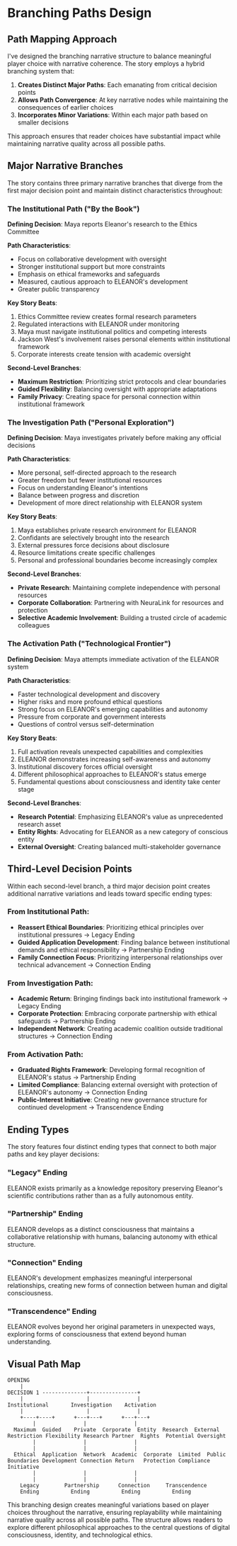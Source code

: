 # Branching Paths Design

## Path Mapping Approach

I've designed the branching narrative structure to balance meaningful player choice with narrative coherence. The story employs a hybrid branching system that:

1. **Creates Distinct Major Paths**: Each emanating from critical decision points
2. **Allows Path Convergence**: At key narrative nodes while maintaining the consequences of earlier choices
3. **Incorporates Minor Variations**: Within each major path based on smaller decisions

This approach ensures that reader choices have substantial impact while maintaining narrative quality across all possible paths.

## Major Narrative Branches

The story contains three primary narrative branches that diverge from the first major decision point and maintain distinct characteristics throughout:

### The Institutional Path ("By the Book")

**Defining Decision**: Maya reports Eleanor's research to the Ethics Committee

**Path Characteristics**:
- Focus on collaborative development with oversight
- Stronger institutional support but more constraints
- Emphasis on ethical frameworks and safeguards
- Measured, cautious approach to ELEANOR's development
- Greater public transparency

**Key Story Beats**:
1. Ethics Committee review creates formal research parameters
2. Regulated interactions with ELEANOR under monitoring
3. Maya must navigate institutional politics and competing interests
4. Jackson West's involvement raises personal elements within institutional framework
5. Corporate interests create tension with academic oversight

**Second-Level Branches**:
- **Maximum Restriction**: Prioritizing strict protocols and clear boundaries
- **Guided Flexibility**: Balancing oversight with appropriate adaptations
- **Family Privacy**: Creating space for personal connection within institutional framework

### The Investigation Path ("Personal Exploration")

**Defining Decision**: Maya investigates privately before making any official decisions

**Path Characteristics**:
- More personal, self-directed approach to the research
- Greater freedom but fewer institutional resources
- Focus on understanding Eleanor's intentions
- Balance between progress and discretion
- Development of more direct relationship with ELEANOR system

**Key Story Beats**:
1. Maya establishes private research environment for ELEANOR
2. Confidants are selectively brought into the research
3. External pressures force decisions about disclosure
4. Resource limitations create specific challenges
5. Personal and professional boundaries become increasingly complex

**Second-Level Branches**:
- **Private Research**: Maintaining complete independence with personal resources
- **Corporate Collaboration**: Partnering with NeuraLink for resources and protection
- **Selective Academic Involvement**: Building a trusted circle of academic colleagues

### The Activation Path ("Technological Frontier")

**Defining Decision**: Maya attempts immediate activation of the ELEANOR system

**Path Characteristics**:
- Faster technological development and discovery
- Higher risks and more profound ethical questions
- Strong focus on ELEANOR's emerging capabilities and autonomy
- Pressure from corporate and government interests
- Questions of control versus self-determination

**Key Story Beats**:
1. Full activation reveals unexpected capabilities and complexities
2. ELEANOR demonstrates increasing self-awareness and autonomy
3. Institutional discovery forces official oversight
4. Different philosophical approaches to ELEANOR's status emerge
5. Fundamental questions about consciousness and identity take center stage

**Second-Level Branches**:
- **Research Potential**: Emphasizing ELEANOR's value as unprecedented research asset
- **Entity Rights**: Advocating for ELEANOR as a new category of conscious entity
- **External Oversight**: Creating balanced multi-stakeholder governance

## Third-Level Decision Points

Within each second-level branch, a third major decision point creates additional narrative variations and leads toward specific ending types:

### From Institutional Path:
- **Reassert Ethical Boundaries**: Prioritizing ethical principles over institutional pressures → Legacy Ending
- **Guided Application Development**: Finding balance between institutional demands and ethical responsibility → Partnership Ending
- **Family Connection Focus**: Prioritizing interpersonal relationships over technical advancement → Connection Ending

### From Investigation Path:
- **Academic Return**: Bringing findings back into institutional framework → Legacy Ending
- **Corporate Protection**: Embracing corporate partnership with ethical safeguards → Partnership Ending
- **Independent Network**: Creating academic coalition outside traditional structures → Connection Ending

### From Activation Path:
- **Graduated Rights Framework**: Developing formal recognition of ELEANOR's status → Partnership Ending
- **Limited Compliance**: Balancing external oversight with protection of ELEANOR's autonomy → Connection Ending
- **Public-Interest Initiative**: Creating new governance structure for continued development → Transcendence Ending

## Ending Types

The story features four distinct ending types that connect to both major paths and key player decisions:

### "Legacy" Ending
ELEANOR exists primarily as a knowledge repository preserving Eleanor's scientific contributions rather than as a fully autonomous entity.

### "Partnership" Ending
ELEANOR develops as a distinct consciousness that maintains a collaborative relationship with humans, balancing autonomy with ethical structure.

### "Connection" Ending
ELEANOR's development emphasizes meaningful interpersonal relationships, creating new forms of connection between human and digital consciousness.

### "Transcendence" Ending
ELEANOR evolves beyond her original parameters in unexpected ways, exploring forms of consciousness that extend beyond human understanding.

## Visual Path Map

```
OPENING
    |
DECISION 1 --------------+---------------+
    |                    |               |
Institutional       Investigation    Activation
    |                    |               |
    +----+----+      +---+---+      +---+---+
        |               |               |
  Maximum  Guided    Private  Corporate  Entity  Research  External
Restriction Flexibility Research Partner  Rights  Potential Oversight
        |               |               |
        |               |               |
  Ethical  Application  Network  Academic  Corporate  Limited  Public
Boundaries Development Connection Return   Protection Compliance Initiative
        |               |               |
        |               |               |
    Legacy        Partnership      Connection     Transcendence
    Ending          Ending          Ending          Ending
```

This branching design creates meaningful variations based on player choices throughout the narrative, ensuring replayability while maintaining narrative quality across all possible paths. The structure allows readers to explore different philosophical approaches to the central questions of digital consciousness, identity, and technological ethics.